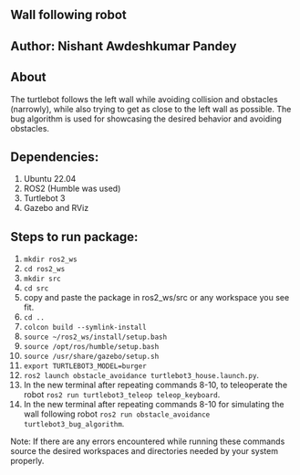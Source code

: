 ## Wall following robot
## Author: Nishant Awdeshkumar Pandey
## About
The turtlebot follows the left wall while avoiding collision and obstacles (narrowly), while also trying to get as close to the left wall as possible. 
The bug algorithm is used for showcasing the desired behavior and avoiding obstacles.

## Dependencies:

1. Ubuntu 22.04
2. ROS2 (Humble was used)
3. Turtlebot 3 
4. Gazebo and RViz

## Steps to run package:

1. ```mkdir ros2_ws```
2. ```cd ros2_ws```
3. ```mkdir src```
4. ```cd src```
5. copy and paste the package in ros2_ws/src or any workspace you see fit.
6. ```cd ..```
7. ```colcon build --symlink-install```
8. ```source ~/ros2_ws/install/setup.bash```
9. ```source /opt/ros/humble/setup.bash```
10. ```source /usr/share/gazebo/setup.sh```
11. ```export TURTLEBOT3_MODEL=burger```
12. ```ros2 launch obstacle_avoidance turtlebot3_house.launch.py```.
13. In the new terminal after repeating commands 8-10, to teleoperate the robot ```ros2 run turtlebot3_teleop teleop_keyboard```.
14. In the new terminal after repeating commands 8-10 for simulating the wall following robot ```ros2 run obstacle_avoidance turtlebot3_bug_algorithm```.

Note:
If there are any errors encountered while running these commands source the desired workspaces and directories needed by your system properly.


